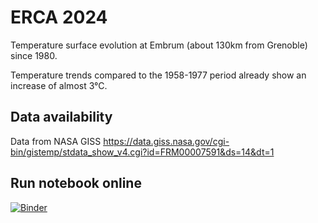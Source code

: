 # ERCA 2024

Temperature surface evolution at Embrum (about 130km from Grenoble) since 1980.

Temperature trends compared to the 1958-1977 period already show an increase of almost 3°C.

## Data availability

Data from NASA GISS
https://data.giss.nasa.gov/cgi-bin/gistemp/stdata_show_v4.cgi?id=FRM00007591&ds=14&dt=1

## Run notebook online

[![Binder](https://mybinder.org/badge_logo.svg)](https://mybinder.org/v2/gh/katy-030596/ERCA_Group8/HEAD?labpath=Group8.ipynb)

